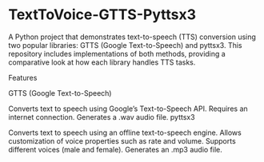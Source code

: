 # TextToVoice-GTTS-Pyttsx3
A Python project that demonstrates text-to-speech (TTS) conversion using two popular libraries: GTTS (Google Text-to-Speech) and pyttsx3. This repository includes implementations of both methods, providing a comparative look at how each library handles TTS tasks.

Features

GTTS (Google Text-to-Speech)

Converts text to speech using Google’s Text-to-Speech API.
Requires an internet connection.
Generates a .wav audio file.
pyttsx3

Converts text to speech using an offline text-to-speech engine.
Allows customization of voice properties such as rate and volume.
Supports different voices (male and female).
Generates an .mp3 audio file.

